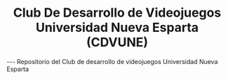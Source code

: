 <h1><center>Club De Desarrollo de Videojuegos Universidad Nueva Esparta (CDVUNE) </center></h1>
---
Repositorio del Club de desarrollo de videojuegos Universidad Nueva Esparta
